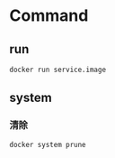 # Command

## run

```bash
docker run service.image
```

## system

### 清除

```bash
docker system prune
```

